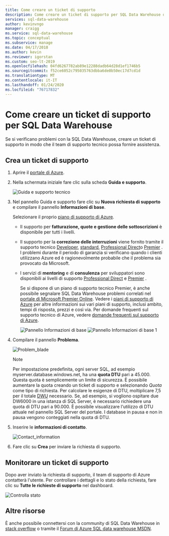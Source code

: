 ```yaml
---
title: Come creare un ticket di supporto
description: Come creare un ticket di supporto per SQL Data Warehouse di Azure.
services: sql-data-warehouse
author: kevinvngo
manager: craigg
ms.service: sql-data-warehouse
ms.topic: conceptual
ms.subservice: manage
ms.date: 04/17/2018
ms.author: kevin
ms.reviewer: igorstan
ms.custom: seo-lt-2019
ms.openlocfilehash: 04fd6267782ab89e12288dadb64d28d1ef1746b5
ms.sourcegitcommit: f52ce6052c795035763dbba6de0b50ec17d7cd1d
ms.translationtype: MT
ms.contentlocale: it-IT
ms.lasthandoff: 01/24/2020
ms.locfileid: "76717832"
---
```

# <a name="how-to-create-a-support-ticket-for-sql-data-warehouse"></a>Come creare un ticket di supporto per SQL Data Warehouse
Se si verificano problemi con la SQL Data Warehouse, creare un ticket di supporto in modo che il team di supporto tecnico possa fornire assistenza.

## <a name="create-a-support-ticket"></a>Crea un ticket di supporto
1. Aprire il [portale di Azure](https://portal.azure.com/).
2. Nella schermata iniziale fare clic sulla scheda **Guida e supporto**.
   
    ![Guida e supporto tecnico](./media/sql-data-warehouse-get-started-create-support-ticket/MainPage.PNG)
3. Nel pannello Guida e supporto fare clic su **Nuova richiesta di supporto** e compilare il pannello **Informazioni di base**.

   Selezionare il proprio [piano di supporto di Azure](https://azure.microsoft.com/support/plans/?WT.mc_id=Support_Plan_510979/).
   
   * Il supporto per **fatturazione, quote e gestione delle sottoscrizioni** è disponibile per tutti i livelli.
   * Il supporto per la **correzione delle interruzioni** viene fornito tramite il supporto tecnico [Developer](https://azure.microsoft.com/support/plans/developer/), [standard](https://azure.microsoft.com/support/plans/standard/), [Professional Direct](https://azure.microsoft.com/support/plans/prodirect/)o [Premier](https://azure.microsoft.com/support/plans/premier/) . I problemi durante il periodo di garanzia si verificano quando i clienti utilizzano Azure ed è ragionevolmente probabile che il problema sia provocato da Microsoft.
   * I servizi di **mentoring** e di **consulenza** per sviluppatori sono disponibili ai livelli di supporto [Professional Direct](https://azure.microsoft.com/support/plans/prodirect/) e [Premier](https://azure.microsoft.com/support/plans/premier/) . 
     
     Se si dispone di un piano di supporto tecnico Premier, è anche possibile segnalare SQL Data Warehouse problemi correlati nel [portale di Microsoft Premier Online](https://premier.microsoft.com/). Vedere i [piani di supporto di Azure](https://azure.microsoft.com/support/plans/?WT.mc_id=Support_Plan_510979/) per altre informazioni sui vari piani di supporto, inclusi ambito, tempi di risposta, prezzi e così via.  Per domande frequenti sul supporto tecnico di Azure, vedere [domande frequenti sul supporto di Azure](https://azure.microsoft.com/support/faq/).  
        
     ![Pannello Informazioni di base](./media/sql-data-warehouse-get-started-create-support-ticket/Create_ticket_1.PNG)
     ![Pannello Informazioni di base 1](./media/sql-data-warehouse-get-started-create-support-ticket/Create_ticket_2.PNG)
4. Compilare il pannello **Problema**.

    ![Problem_blade](./media/sql-data-warehouse-get-started-create-support-ticket/Create_ticket_3.PNG)
   
   > [!NOTE]
   > Per impostazione predefinita, ogni server SQL, ad esempio myserver.database.windows.net, ha una **quota DTU** pari a 45.000. Questa quota è semplicemente un limite di sicurezza. È possibile aumentare la quota creando un ticket di supporto e selezionando *Quota* come tipo di richiesta. Per calcolare le esigenze di DTU, moltiplicare 7,5 per il totale [DWU](sql-data-warehouse-overview-what-is.md) necessario. Se, ad esempio, si vogliono ospitare due DW6000 in una istanza di SQL Server, è necessario richiedere una quota di DTU pari a 90.000.  È possibile visualizzare l'utilizzo di DTU attuale nel pannello SQL Server del portale. I database in pausa e non in pausa vengono conteggiati nella quota di DTU. 
   > 
   > 
   
5. Inserire le **informazioni di contatto**.

   ![Contact_information](./media/sql-data-warehouse-get-started-create-support-ticket/Create_ticket_4.PNG)

    
6. Fare clic su **Crea** per inviare la richiesta di supporto.

## <a name="monitor-a-support-ticket"></a>Monitorare un ticket di supporto
Dopo aver inviato la richiesta di supporto, il team di supporto di Azure contatterà l'utente. Per controllare i dettagli e lo stato della richiesta, fare clic su **Tutte le richieste di supporto** nel dashboard.

![Controlla stato](./media/sql-data-warehouse-get-started-create-support-ticket/Monitor_ticket.PNG)

## <a name="other-resources"></a>Altre risorse
È anche possibile connettersi con la community di SQL Data Warehouse in [stack overflow](https://stackoverflow.com/questions/tagged/azure-sqldw/) o tramite il [Forum di Azure SQL data warehouse MSDN](https://social.msdn.microsoft.com/Forums/home?forum=AzureSQLDataWarehouse/).

 
